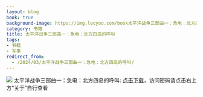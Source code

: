 ```yaml
---
layout: blog
book: true
background-image: https://img.locyoo.com/book太平洋战争三部曲一：急电：北方四岛的呼叫.jpg
category: 书籍
title: 太平洋战争三部曲一：急电：北方四岛的呼叫
tags:
- 书籍
- 军事
redirect_from:
  - /2024/03/太平洋战争三部曲一：急电：北方四岛的呼叫/
---
```

![](https://img.locyoo.com/book太平洋战争三部曲一：急电：北方四岛的呼叫.jpg)
太平洋战争三部曲一：急电：北方四岛的呼叫: <a name = "ref1" href="https://url18.ctfile.com/f/50983618-1380049285-7d4b27?p=3619">点击下载</a>，访问密码请点击右上方“关于”自行查看
